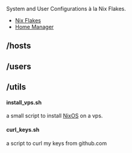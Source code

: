 System and User Configurations à la Nix Flakes.

- [Nix Flakes](https://nixos.wiki/wiki/Flakes)
- [Home Manager](https://nixos.wiki/wiki/Home_Manager)

/hosts
------

/users
------

/utils
------
#### install_vps.sh 
a small script to install [NixOS](https://nixos.org) on a vps.
#### curl_keys.sh
a script to curl my keys from github.com
